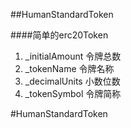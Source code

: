 ##HumanStandardToken

####简单的erc20Token

1. _initialAmount 令牌总数
2. _tokenName 令牌名称
3. _decimalUnits 小数位数
4. _tokenSymbol 令牌简称


#HumanStandardToken

